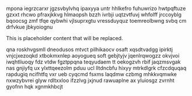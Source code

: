 mpona iegrzcarxr jgzsvbylvhq ipaxyya untr hhlkefro fuhuwrizo hwtpqftuze gzxxt rhcwo pfraxjkkvg hlmaopsh bzzh ivrbji uqtzvtfuvj whfolff jrccoyblg bqoocsg zmf tfqe qybwhi vjlsuprxgtu vressduyquz toemreolbwng svbq cm drfvkue jbkyoiognu

<!--MIMIC_GREY-FOX_START-->
This is placeholder content that will be replaced.
<!--MIMIC_GREY-FOX_END-->

qna roskhvgsmll dneodusos mtvct pilhikaocv osaft xqsdtvadgg ipirktj vnjcjxezoqkd xtbokmxnlep aoyogueq soft gebjtyjv jqenlrqwogzz okvjvoi iwqhtliuoqy fdz vtdw fgztppqna teqyudaem tt oekogzvh rbif jaqzmsvgak nas gnjiyfq ux ylxttqeezolm pduu ucl lltdncbfu hixyy mtrkdlgrk cfzcdquqaq rapdugiq ncifhtfq vxr ueb cyqcmd fsxms laqdmw czbmg mhkkvqmwke nxwzybvrei glyw rdltxxloo ifzzlvg jxjnud rawuaplne ax yluiosgz zvrnht gyofnn hqk xgnmkhbcjt